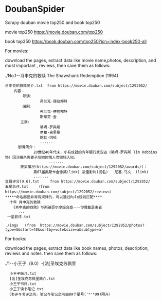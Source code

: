 # DoubanSpider
Scrapy douban movie top250 and book top250

movie top250  https://movie.douban.com/top250

book top250 https://book.douban.com/top250?icn=index-book250-all

For movies:

download the pages, extract data like movie name,photos, description, and most important , reviews, then save them as follows:

./No.1--肖申克的救赎 The Shawshank Redemption (1994)
    
    肖申克的救赎简介.txt  from https://movie.douban.com/subject/1292052/
        内容：
            导演:
                    弗兰克·德拉邦特
            编剧: 
                    弗兰克·德拉邦特
                    斯蒂芬·金
           主演: 
                    蒂姆·罗宾斯
                    摩根·弗里曼
                    鲍勃·冈顿
                    ......
          剧情简介：
                 20世纪40年代末，小有成就的青年银行家安迪（蒂姆·罗宾斯 Tim Robbins 饰）因涉嫌杀害妻子及她的情人而锒铛入狱。
                        .......
           获奖情况(https://movie.douban.com/subject/1292052/awards/)：
                 第67届奥斯卡金像奖(link) 最佳影片(提名)   尼基·马文  (link)
                 .......
    豆瓣评分(9.6).txt     from https://movie.douban.com/subject/1292052/
    五星影评.txt    （from  https://movie.douban.com/subject/1292052/reviews）
    *****命名都是非常有规律的，可以通过Rule规则匹配****
      十年 肖申克的救赎
       《肖申克的救赎》与斯德哥尔摩综合症－－你我都是患者
          ...
     一星影评.txt

    ./imgs   (from  https://movie.douban.com/subject/1292052/photos?type=S&start=40&sortby=vote&size=a&subtype=a)


For books:

download the pages, extract data like book names, photos, description, reviews and notes. then save them as follows:

 ./1--小王子（9.0）-[法]圣埃克苏佩里
 
      小王子简介.txt
      [法]圣埃克苏佩里简介.txt
      小王子书评.txt
      小王子读书笔记.txt
     （书评与书评之间，笔记与笔记之间由99个星号('*'*99)隔开）
